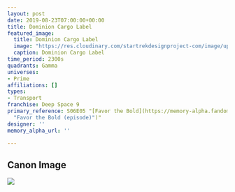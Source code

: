 ```yaml
---
layout: post
date: 2019-08-23T07:00:00+00:00
title: Dominion Cargo Label
featured_image:
  title: Dominion Cargo Label
  image: "https://res.cloudinary.com/startrekdesignproject-com/image/upload/v1566595792/DominionCargolabel.png"
  caption: Dominion Cargo Label
time_period: 2300s
quadrants: Gamma
universes:
- Prime
affiliations: []
types:
- Transport
franchise: Deep Space 9
primary_reference: S06E05 "[Favor the Bold](https://memory-alpha.fandom.com/wiki/Favor_the_Bold
  "Favor the Bold (episode)")"
designer: ''
memory_alpha_url: ''

---
```

## Canon Image

![](https://res.cloudinary.com/startrekdesignproject-com/image/upload/v1566595792/DS9-6x5-DominionCargoLabel1.jpg)